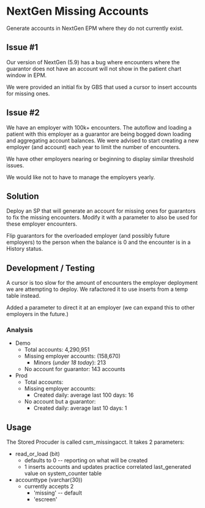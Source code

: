 # NextGen Missing Accounts
Generate accounts in NextGen EPM where they do not currently exist.

## Issue #1
Our version of NextGen (5.9) has a bug where encounters where the guarantor does not have an account will not show in the patient chart window in EPM.

We were provided an initial fix by GBS that used a cursor to insert accounts for missing ones.

## Issue #2
We have an employer with 100k+ encounters. The autoflow and loading a patient with this employer as a guarantor are being bogged down loading and aggregating account balances. We were advised to start creating a new employer (and account) each year to limit the number of encounters.

We have other employers nearing or beginning to display similar threshold issues.

We would like not to have to manage the employers yearly.

## Solution

Deploy an SP that will generate an account for missing ones for guarantors to fix the missing encounters. Modify it with a parameter to also be used for these employer encounters.

Flip guarantors for the overloaded employer (and possibly future employers) to the person when the balance is 0 and the encounter is in a History status.

## Development / Testing
A cursor is too slow for the amount of encounters the employer deployment we are attempting to deploy. We rafactored it to use inserts from a temp table instead.

Added a parameter to direct it at an employer (we can expand this to other employers in the future.)

### Analysis
* Demo
    * Total accounts: 4,290,951
    * Missing employer accounts: (158,670)
        * Minors (_under 18 today_): 213
    * No account for guarantor: 143 accounts
* Prod
    * Total accounts: 
    * Missing employer accounts: 
        * Created daily: average last 100 days: 16
    * No account but a guarantor: 
        * Created daily: average last 10 days: 1

## Usage
The Stored Procuder is called csm_missingacct. It takes 2 parameters: 
* read_or_load (bit)
    * defaults to 0 -- reporting on what will be created
    * 1 inserts accounts and updates practice correlated last_generated  value on system_counter table
* accounttype (varchar(30))
    * currently accepts 2
        * 'missing' -- default
        * 'escreen'


